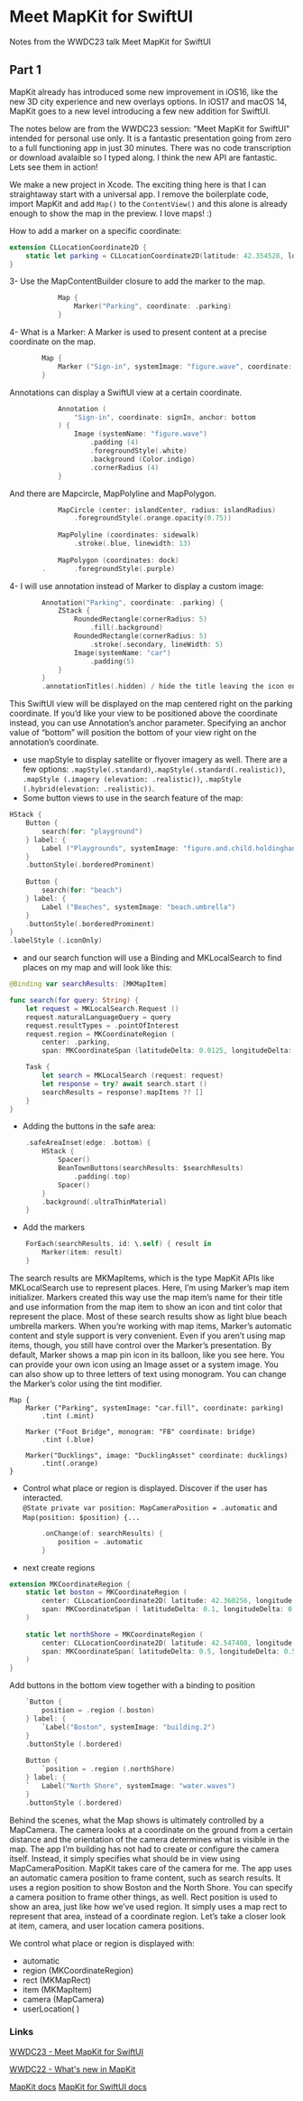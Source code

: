 # Meet MapKit for SwiftUI
Notes from the WWDC23 talk Meet MapKit for SwiftUI
 
## Part 1

MapKit already has introduced some new improvement in iOS16, like the new 3D city experience and new overlays options. In iOS17 and macOS 14, MapKit goes to a new level introducing a few new addition for SwiftUI.

The notes below are from the WWDC23 session: "Meet MapKit for SwiftUI" intended for personal use only. It is a fantastic presentation going from zero to a full functioning app in just 30 minutes. There was no code transcription or download avalaible so I typed along. 
I think the new API are fantastic. Lets see them in action! 


We make a new project in Xcode. The exciting thing here is that I can straightaway start with a universal app. I remove the boilerplate code, import MapKit and add `Map()` to the `ContentView()` and this alone is already enough to show the map in the preview. I love maps! :)
  
How to add a marker on a specific coordinate:
```swift
extension CLLocationCoordinate2D {
    static let parking = CLLocationCoordinate2D(latitude: 42.354528, longitude: -71.068369)
}
```
3- Use the MapContentBuilder closure to add the marker to the map. 
 

```swift
            Map {
                Marker("Parking", coordinate: .parking)
            }
```
4- What is a Marker: A Marker is used to present content at a precise coordinate on the map.
```swift
        Map {
            Marker ("Sign-in", systemImage: "figure.wave", coordinate: signIn)
        }
``` 
Annotations can display a SwiftUI view at a certain coordinate.   
```swift
            Annotation (
                "Sign-in", coordinate: signIn, anchor: bottom
            ) {
                Image (systemName: "figure.wave")
                    .padding (4)
                    .foregroundStyle(.white)
                    .background (Color.indigo)
                    .cornerRadius (4)
            }
```
And there are Mapcircle, MapPolyline and MapPolygon.
```swift
            MapCircle (center: islandCenter, radius: islandRadius)
                .foregroundStyle(.orange.opacity(0.75))
            
            MapPolyline (coordinates: sidewalk)
                .stroke(.blue, linewidth: 13)
                
            MapPolygon (coordinates: dock)
        .       .foregroundStyle(.purple)
```

4- I will use annotation instead of Marker to display a custom image:
```swift
        Annotation("Parking", coordinate: .parking) {
            ZStack {
                RoundedRectangle(cornerRadius: 5)
                    .fill(.background)
                RoundedRectangle(cornerRadius: 5)
                    .stroke(.secondary, lineWidth: 5)
                Image(systemName: "car")
                    .padding(5)
            }
        }
        .annotationTitles(.hidden) / hide the title leaving the icon only
```
This SwiftUI view will be displayed on the map centered right on the parking coordinate. If you’d like your view to be positioned above the coordinate instead, you can use Annotation’s anchor parameter. Specifying an anchor value of “bottom” will position the bottom of your view right on the annotation’s coordinate.

- use mapStyle to display satellite or flyover imagery as well. There are a few options: `.mapStyle(.standard)`,`.mapStyle(.standard(.realistic))`, `.mapStyle (.imagery (elevation: .realistic))`, `.mapStyle (.hybrid(elevation: .realistic))`. 
- Some button views to use in the search feature of the map:
```swift
HStack {
    Button {
        search(for: "playground")
    } label: {
        Label ("Playgrounds", systemImage: "figure.and.child.holdinghands")
    } 
    .buttonStyle(.borderedProminent)
    
    Button {
        search(for: "beach")
    } label: {
        Label ("Beaches", systemImage: "beach.umbrella")
    } 
    .buttonStyle(.borderedProminent)
}
.labelStyle (.iconOnly)

```
- and our search function will use a Binding and MKLocalSearch to find places on my map and will look like this:
```swift
@Binding var searchResults: [MKMapItem]

func search(for query: String) {
    let request = MKLocalSearch.Request ()
    request.naturalLanguageQuery = query
    request.resultTypes = .pointOfInterest
    request.region = MKCoordinateRegion (
        center: .parking,
        span: MKCoordinateSpan (latitudeDelta: 0.0125, longitudeDelta: 0.0125))

    Task {
        let search = MKLocalSearch (request: request)
        let response = try? await search.start ()
        searchResults = response?.mapItems ?? []
    }
}
```
- Adding the buttons in the safe area:
```swift
    .safeAreaInset(edge: .bottom) {
        HStack {
            Spacer()
            BeanTownButtons(searchResults: $searchResults)
                .padding(.top)
            Spacer()
        }
        .background(.ultraThinMaterial)
    }
```
- Add the markers
```swift
    ForEach(searchResults, id: \.self) { result in
        Marker(item: result)
    }
```
The search results are MKMapItems, which is the type MapKit APIs like MKLocalSearch use to represent places. Here, I’m using Marker’s map item initializer. Markers created this way use the map item’s name for their title and use information from the map item to show an icon and tint color that represent the place. Most of these search results show as light blue beach umbrella markers. When you’re working with map items, Marker’s automatic content and style support is very convenient. Even if you aren’t using map items, though, you still have control over the Marker’s presentation. By default, Marker shows a map pin icon in its balloon, like you see here. You can provide your own icon using an Image asset or a system image. You can also show up to three letters of text using monogram. You can change the Marker’s color using the tint modifier. 
```
Map {
    Marker ("Parking", systemImage: "car.fill", coordinate: parking)
        .tint (.mint)

    Marker ("Foot Bridge", monogram: "FB" coordinate: bridge)
        .tint (.blue)

    Marker("Ducklings", image: "DucklingAsset" coordinate: ducklings)
        .tint(.orange)
}
```
- Control what place or region is displayed. Discover if the user has interacted.  
`@State private var position: MapCameraPosition = .automatic`
and
`Map(position: $position) {...`  
```swift
        .onChange(of: searchResults) {
            position = .automatic
        }
```

- next create regions
```swift
extension MKCoordinateRegion {
    static let boston = MKCoordinateRegion (
        center: CLLocationCoordinate2D( latitude: 42.360256, longitude: -71.057279),
        span: MKCoordinateSpan ( latitudeDelta: 0.1, longitudeDelta: 0.1)
    )
    
    static let northShore = MKCoordinateRegion (
        center: CLLocationCoordinate2D( latitude: 42.547408, longitude: -70.870085),
        span: MKCoordinateSpan( latitudeDelta: 0.5, longitudeDelta: 0.5)
    )
}
```
Add buttons in the bottom view together with a binding to position
```swift
    `Button {
        position = .region (.boston)
    } label: {
        `Label("Boston", systemImage: "building.2")
    }
    .buttonStyle (.bordered)
        
    Button {
        `position = .region (.northShore)
    } label: {
    `   Label("North Shore", systemImage: "water.waves")
    }
    .buttonStyle (.bordered)      
```

Behind the scenes, what the Map shows is ultimately controlled by a MapCamera. The camera looks at a coordinate on the ground from a certain distance and the orientation of the camera determines what is visible in the map. The app I’m building has not had to create or configure the camera itself. Instead, it simply specifies what should be in view using MapCameraPosition. MapKit takes care of the camera for me. The app uses an automatic camera position to frame content, such as search results. It uses a region position to show Boston and the North Shore. You can specify a camera position to frame other things, as well. Rect position is used to show an area, just like how we’ve used region. It simply uses a map rect to represent that area, instead of a coordinate region. Let’s take a closer look at item, camera, and user location camera positions.

We control what place or region is displayed with:  
- automatic  
- region (MKCoordinateRegion)  
- rect (MKMapRect)  
- item (MKMapItem)  
- camera (MapCamera)  
- userLocation( )  



### Links
[WWDC23 - Meet MapKit for SwiftUI](https://developer.apple.com/videos/play/wwdc2023/10043/)

[WWDC22 - What's new in MapKit](https://developer.apple.com/videos/play/wwdc2022/10035/)

[MapKit docs](https://developer.apple.com/documentation/mapkit)
[MapKit for SwiftUI docs](https://developer.apple.com/documentation/mapkit/mapkit_for_swiftui)
